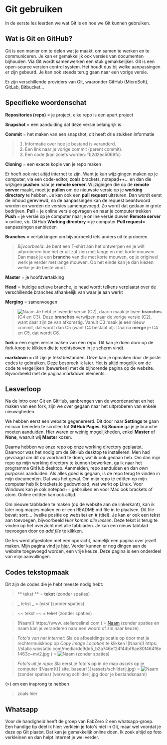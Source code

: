 # Git gebruiken

In de eerste les leerden we wat Git is en hoe we Git kunnen gebruiken. 


## Wat is Git en GitHub?

Git is een manier om te delen wat je maakt, om samen te werken en te communiceren. Je kan er gemakkelijk ook versies van documenten bijhouden. Via Git wordt samenwerken een stuk gemakkelijker.
Git is een open-source version control system. Het houdt dus bij welke aanpassingen er zijn gebeurd. Je kan ook steeds terug gaan naar een vorige versie.

Er zijn verschillende providers van Git, waaronder GitHub (MicroSoft), GitLab, Bitbucket...


## Specifieke woordenschat

**Repositories (repo)** = je project, elke repo is een apart project

**Snapshot** = een aanduiding dat deze versie belangrijk is

**Commit** = het maken van een snapshot, dit heeft drie stukken informatie

> 1. Informatie over hoe je bestand is veranderd.
> 2. Een link naar je vorige commit (parent commit).
> 3. Een code (kan zoiets worden: fb2d2ec5069fc)

**Cloning** = een exacte kopie van je repo maken

Er hoeft ook niet altijd internet te zijn. Want je kan wijzigingen maken op je computer, via een code-editor, zoals brackets, notepad++... en dan die wijzigen 
**pushen** naar je **remote server**. Wijzigingen die op de **remote server** maakt, moet je **pullen** om de nieuwste versie op je **working directory** te hebben.
Je kan ook een **pull request** uitsturen. Dan wordt eerst de inhoud gereviewd, na de aanpassingen kan de request beantwoord worden en worden de versies samengevoegd. Zo wordt dat gedaan in grote bedrijven.
**Pull** = je online versie opvragen en naar je computer trekken
**Push** = je versie op je computer naar je online versie duwen
**Remote server** = online, vb. GitHub
**Working directory** = je computer
**Pull request**= aanpassingen aanbieden

**Branches** = vertakkingen om bijvoorbeeld iets anders uit te proberen

> _Bijvoorbeeld_: Je bent een T-shirt aan het ontwerpen en je wilt uitproberen hoe het er uit zal zien met lange en met korte mouwen. Dan maak je een **branche** van die met korte mouwen, op je origineel werk je verder met lange mouwen. Op het einde kan je dan kiezen welke je de beste vindt.

**Master** = je hoofdvertakking

**Head** = huidige actieve branche, je head wordt telkens verplaatst over de verschillende branches afhankelijk van waar je aan werkt

**Merging** = samenvoegen

> ![Naam]({{site.baseurl}}/assets/untitled.jpg)
> Je hebt je tweede versie (C2), daarin maak je twee **branches** (C4 en C3). Deze **branches** verwijzen naar de vorige versie (C2), want daar zijn ze van afkomstig. Vanuit C3 maak je een nieuw commit, dat wordt dan C5 (want C4 bestaat al). Daarna **merge** je C4 en C5, dat wordt C6. 

**fork** = een eigen versie maken van een repo. Dit kan je doen door op de fork-knop te klikken die je rechtsboven in je scherm vindt.

**markdown** = dit zijn je tekstbestanden. Deze kan je opmaken door de juiste codes te gebruiken. Deze bespreek ik later. Het is altijd mogelijk om de code te vergelijken (bewerken) met de bijhorende pagina op de website. Bijvoorbeeld met de pagina markdown elements.


## Lesverloop

Na de intro over Git en GitHub, aanbrengen van de woordenschat en het maken van een fork, zijn we over gegaan naar het uitproberen van enkele nieuwigheden.

We hebben eerst een website gegenereerd. Dit door naar **Settings** te gaan en naar beneden te scrollen tot **GitHub Pages**. Bij **Source** ga je je branche moeten aanduiden. Hier waren er weinig mogelijkheden, enkel **Master** of **None**, waaruit wij **Master** kozen.

Daarna hebben we onze repo op onze working directory geplaatst. Daarvoor was het nodig om de GitHub desktop te installeren. Men had gevraagd om dit op voorhand te doen, wat ik ook gedaan heb. 
Om dan mijn repo op mijn working directory te kunnen bewerken, ga ik naar het programma GitHub desktop. Aanmelden, repo aanduiden en dan _own purposes_ aanduiden. Als alles goed is gegaan, is de repo terug te vinden in mijn documenten. Dat was het geval. 
Om mijn repo te editten op mijn computer heb ik brackets.io gedownload, wat werkt op Linux. Voor Windows kan je ook notepad++ gebruiken en voor Mac ook brackets of atom. Online editten kan ook altijd.

Om nieuwe tabbladen te maken (op de website aan de linkerkant), kan ik later nog mapjes maken en er een README.md file in te plaatsen. Dit file bevat: sort:... (welke positie op website) en #  (titel). Je kan er ook een tekst aan toevoegen, bijvoorbeeld _Hier komen alle lessen_. Deze tekst is terug te vinden op het overzicht met alle tabbladen. Je kan een nieuw tabblad toevoegen door op _add file_ te klikken.

De les werd afgesloten met een opdracht, namelijk een pagina over jezelf maken. Mijn pagina vind je [hier](https://celinevandeweghe.github.io/fabzero-CelineVandeweghe/Opdrachten/01UseGit.html). Verder kunnen er nog dingen aan de website toegevoegd worden, een vrije keuze. Deze pagina is een onderdeel van mijn aanvullingen.


## Codes tekstopmaak

Dit zijn de codes die je hebt meeste nodig hebt:

> ** tekst ** = **tekst** (zonder spaties)

> _ tekst _ = _tekst_ (zonder spaties)

> ~~ tekst ~~ = ~~tekst~~ (zonder spaties)

> [Naam]( https://www. ateliercelinel.com ) = [Naam](https://www.ateliercelinel.com) (zonder spaties en naam kan je veranderen naar een woord of zin naar keuze)

> _Foto's van het internet_: Sla de afbeeldingslocatie op door met je rechtermuisknop op _Copy Image Location_ te klikken
> ![Naam]( https: //static.wixstatic.com/media/dc9dd5_b2a746ef24f44bf6ae80f464f6e1463c~mv2.jpg ) = ![Naam](https://static.wixstatic.com/media/dc9dd5_b2a746ef24f44bf6ae80f464f6e1463c~mv2.jpg) (zonder spaties)

> _Foto's uit je repo_: Sla eerst je foto's op in de map _assets_ op je computer
> ![Naam]({{ site. baseurl }}/assets/schilderij.jpg) = ![Naam]({{site.baseurl}}/assets/schilderij.jpg) (zonder spaties)
> (vervang schilderij.jpg door je bestandsnaam)

(>) om een insprong te hebben
> zoals hier


## Whatsapp

Voor de handigheid heeft de groep van FabZero 2 een whatsapp-groep. Een handige tip deel ik hier: verklein je foto's niet in Git, maar wel voordat je deze op Git plaatst. Dat kan je gemakkelijk online doen. Ik zoek altijd op foto verkleinen en dan helpt internet je wel verder.

